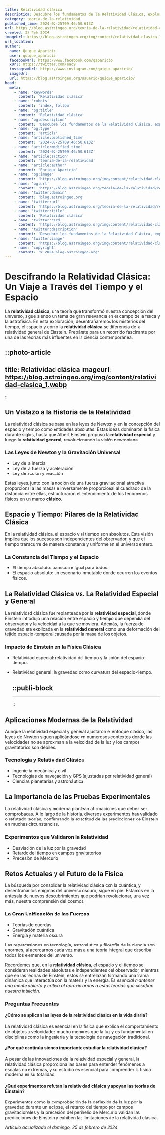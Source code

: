 ```yaml
---
title: Relatividad clásica
description: Descubre los fundamentos de la Relatividad Clásica, explorando teorías que revolucionaron nuestra comprensión del espacio-tiempo.
category: teoria-de-la-relatividad
published_time: 2024-02-25T09:46:50.613Z
url: https://blog.astroingeo.org/teoria-de-la-relatividad/relatividad-clasica
created: 25 Feb 2024
imageUrl: https://blog.astroingeo.org/img/content/relatividad-clasica_1.webp
url_location:
author:
  name: Quique Aparicio
  user: quique_aparicio
  facebookUrl: https://www.facebook.com/qaparicio
  xUrl: https://twitter.com/eac9
  instagramUrl: https://www.instagram.com/quique_aparicio/
  imageUrl: 
  url: https://blog.astroingeo.org/usuario/quique_aparicio/
head:
  meta:
    - name: 'keywords'
      content: 'Relatividad clásica'
    - name: 'robots'
      content: 'index, follow'
    - name: 'og:title'
      content: 'Relatividad clásica'
    - name: 'og:description'
      content: 'Descubre los fundamentos de la Relatividad Clásica, explorando teorías que revolucionaron nuestra comprensión del espacio-tiempo.'
    - name: 'og:type'
      content: 'article'
    - name: 'article:published_time'
      content: '2024-02-25T09:46:50.613Z'
    - name: 'article:modified_time'
      content: '2024-02-25T09:46:50.613Z'
    - name: 'article:section'
      content: 'teoria-de-la-relatividad'
    - name: 'article:author'
      content: 'Enrique Aparicio'
    - name: 'og:image'
      content: 'https://blog.astroingeo.org/img/content/relatividad-clasica_1.webp'
    - name: 'og:url'
      content: 'https://blog.astroingeo.org/teoria-de-la-relatividad/relatividad-clasica'
    - name: 'twitter:domain'
      content: 'blog.astroingeo.org'
    - name: 'twitter:url'
      content: 'https://blog.astroingeo.org/teoria-de-la-relatividad/relatividad-clasica'
    - name: 'twitter:title'
      content: 'Relatividad clásica'
    - name: 'twitter:card'
      content: 'https://blog.astroingeo.org/img/content/relatividad-clasica_1.webp'
    - name: 'twitter:description'
      content: 'Descubre los fundamentos de la Relatividad Clásica, explorando teorías que revolucionaron nuestra comprensión del espacio-tiempo.'
    - name: 'twitter:image'
      content: 'https://blog.astroingeo.org/img/content/relatividad-clasica_1.webp'
    - name: 'copyright'
      content: '© 2024 blog.astroingeo.org'
---
```

# Descifrando la Relatividad Clásica: Un Viaje a Través del Tiempo y el Espacio

La **relatividad clásica**, una teoría que transformó nuestra concepción del universo, sigue siendo un tema de gran relevancia en el campo de la física y la astrofísica. En esta exploración, desentrañaremos los misterios del tiempo, el espacio y cómo la **relatividad clásica** se diferencia de la relatividad general de Einstein. Prepárate para un recorrido fascinante por una de las teorías más influentes en la ciencia contemporánea.


::photo-article
---
title: Relatividad clásica
imageurl: https://blog.astroingeo.org/img/content/relatividad-clasica_1.webp
---
::


## Un Vistazo a la Historia de la Relatividad

La relatividad clásica se basa en las leyes de Newton y en la concepción del espacio y tiempo como entidades absolutas. Estas ideas dominaron la física durante siglos, hasta que Albert Einstein propuso la **relatividad especial** y luego la **relatividad general**, revolucionando la visión newtoniana.

### Las Leyes de Newton y la Gravitación Universal

- Ley de la inercia
- Ley de la fuerza y aceleración
- Ley de acción y reacción

Estas leyes, junto con la noción de una fuerza gravitacional atractiva proporcional a las masas e inversamente proporcional al cuadrado de la distancia entre ellas, estructuraron el entendimiento de los fenómenos físicos en un marco **clásico**.

## Espacio y Tiempo: Pilares de la Relatividad Clásica

En la relatividad clásica, el espacio y el tiempo son absolutos. Esta visión implica que los sucesos son independientes del observador, y que el tiempo transcurre de manera constante y uniforme en el universo entero.

### La Constancia del Tiempo y el Espacio

- El tiempo absoluto: transcurre igual para todos.
- El espacio absoluto: un escenario inmutable donde ocurren los eventos físicos.

## La Relatividad Clásica vs. La Relatividad Especial y General

La relatividad clásica fue replanteada por la **relatividad especial**, donde Einstein introdujo una relación entre espacio y tiempo que dependía del observador y la velocidad a la que se moviera. Además, la fuerza de gravedad era explicada en la **relatividad general** como una deformación del tejido espacio-temporal causada por la masa de los objetos.

### Impacto de Einstein en la Física Clásica

- Relatividad especial: relatividad del tiempo y la unión del espacio-tiempo.
- Relatividad general: la gravedad como curvatura del espacio-tiempo.


  ::publi-block
  ---
  ---
  ::
  
  
## Aplicaciones Modernas de la Relatividad

Aunque la relatividad especial y general ajustaron el enfoque clásico, las leyes de Newton siguen aplicándose en numerosos contextos donde las velocidades no se aproximan a la velocidad de la luz y los campos gravitatorios son débiles.

### Tecnología y Relatividad Clásica

- Ingeniería mecánica y civil
- Tecnologías de navegación y GPS (ajustadas por relatividad general)
- Ciencias planetarias y astronáutica

## La Importancia de las Pruebas Experimentales

La relatividad clásica y moderna plantean afirmaciones que deben ser comprobadas. A lo largo de la historia, diversos experimentos han validado o refutado teorías, confirmando la exactitud de las predicciones de Einstein en muchas circunstancias.

### Experimentos que Validaron la Relatividad

- Desviación de la luz por la gravedad
- Retardo del tiempo en campos gravitatorios
- Precesión de Mercurio

## Retos Actuales y el Futuro de la Física

La búsqueda por consolidar la relatividad clásica con la cuántica, y desentrañar los enigmas del universo oscuro, sigue en pie. Estamos en la antesala de nuevos descubrimientos que podrían revolucionar, una vez más, nuestra comprensión del cosmos.

### La Gran Unificación de las Fuerzas

- Teorías de cuerdas
- Gravitación cuántica
- Energía y materia oscura

Las repercusiones en tecnología, astronáutica y filosofía de la ciencia son enormes, al acercarnos cada vez más a una teoría integral que describa todos los elementos del universo.

Recordemos que, en la **relatividad clásica**, el espacio y el tiempo se consideran realidades absolutas e independientes del observador, mientras que en las teorías de Einstein, estos se entrelazan formando una trama dinámica que interactúa con la materia y la energía. *Es esencial mantener una mente abierta y crítica al aproximarnos a estas teorías que desafían nuestra intuición*.

### Preguntas Frecuentes

#### ¿Cómo se aplican las leyes de la relatividad clásica en la vida diaria?
La relatividad clásica es esencial en la física que explica el comportamiento de objetos a velocidades mucho menores que la luz y es fundamental en disciplinas como la ingeniería y la tecnología de navegación tradicional.

#### ¿Por qué continúa siendo importante estudiar la relatividad clásica?
A pesar de las innovaciones de la relatividad especial y general, la relatividad clásica proporciona las bases para entender fenómenos a escalas no extremas, y su estudio es esencial para comprender la física moderna en su totalidad.

#### ¿Qué experimentos refutan la relatividad clásica y apoyan las teorías de Einstein?
Experimentos como la comprobación de la deflexión de la luz por la gravedad durante un eclipse, el retardo del tiempo por campos gravitacionales y la precesión del perihelio de Mercurio validan las predicciones de Einstein y exhiben las limitaciones de la relatividad clásica.

_Artículo actualizado el domingo, 25 de febrero de 2024_